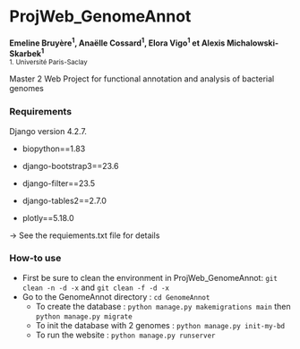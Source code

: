 # ProjWeb_GenomeAnnot
__Emeline Bruyère<sup>1</sup>, Anaëlle Cossard<sup>1</sup>, Elora Vigo<sup>1</sup> et Alexis Michalowski-Skarbek<sup>1</sup>__
<br>
<sub>1. Université Paris-Saclay

Master 2 Web Project for functional annotation and analysis of bacterial genomes

### Requirements
Django version 4.2.7. <br>

- biopython==1.83
  
- django-bootstrap3==23.6
  
- django-filter==23.5
  
- django-tables2==2.7.0

- plotly==5.18.0 

-> See the requiements.txt file for details

### How-to use

- First be sure to clean the environment in ProjWeb_GenomeAnnot: `git clean -n -d -x` and `git clean -f -d -x`
- Go to the GenomeAnnot directory : `cd GenomeAnnot`
  - To create the database : `python manage.py makemigrations main` then `python manage.py migrate`
  - To init the database with 2 genomes : `python manage.py init-my-bd`
  - To run the website : `python manage.py runserver`
